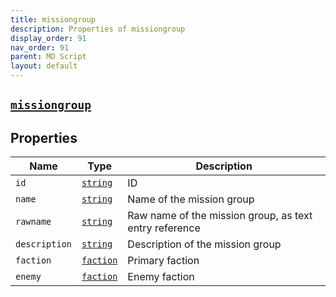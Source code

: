 ```yaml
---
title: missiongroup
description: Properties of missiongroup
display_order: 91
nav_order: 91
parent: MD Script
layout: default
---
```


##  [`missiongroup`](./missiongroup.html) 


## Properties

| Name | Type | Description |
|------|------|-------------|
| `id` | [`string`](./string.html) | ID |
| `name` | [`string`](./string.html) | Name of the mission group |
| `rawname` | [`string`](./string.html) | Raw name of the mission group, as text entry reference |
| `description` | [`string`](./string.html) | Description of the mission group |
| `faction` | [`faction`](./faction.html) | Primary faction |
| `enemy` | [`faction`](./faction.html) | Enemy faction |



